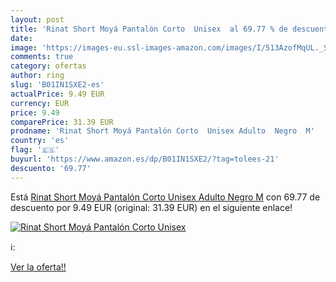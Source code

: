 ```yaml
---
layout: post
title: 'Rinat Short Moyá Pantalón Corto  Unisex  al 69.77 % de descuento'
date: 
image: 'https://images-eu.ssl-images-amazon.com/images/I/513AzofMqUL._SL200_.jpg'
comments: true
category: ofertas
author: ring
slug: 'B01IN1SXE2-es'
actualPrice: 9.49 EUR
currency: EUR
price: 9.49
comparePrice: 31.39 EUR
prodname: 'Rinat Short Moyá Pantalón Corto  Unisex Adulto  Negro  M'
country: 'es'
flag: '🇪🇸'
buyurl: 'https://www.amazon.es/dp/B01IN1SXE2/?tag=tolees-21'
descuento: '69.77'
---
```


Está [Rinat Short Moyá Pantalón Corto  Unisex Adulto  Negro  M](https://www.amazon.es/dp/B01IN1SXE2/?tag=tolees-21) con 69.77 de descuento por 9.49 EUR (original: 31.39 EUR) en el siguiente enlace!

[![Rinat Short Moyá Pantalón Corto  Unisex ](https://images-eu.ssl-images-amazon.com/images/I/513AzofMqUL._SL200_.jpg)](https://www.amazon.es/dp/B01IN1SXE2/?tag=tolees-21)

ℹ️:


[Ver la oferta!!](https://www.amazon.es/dp/B01IN1SXE2/?tag=tolees-21)
